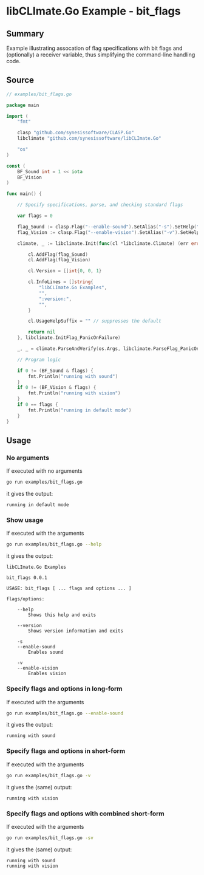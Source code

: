 # libCLImate.Go Example - **bit_flags**

## Summary

Example illustrating assocation of flag specifications with bit flags and (optionally) a receiver variable, thus simplifying the command-line handling code.

## Source

```Go
// examples/bit_flags.go

package main

import (
	"fmt"

	clasp "github.com/synesissoftware/CLASP.Go"
	libclimate "github.com/synesissoftware/libCLImate.Go"

	"os"
)

const (
	BF_Sound int = 1 << iota
	BF_Vision
)

func main() {

	// Specify specifications, parse, and checking standard flags

	var flags = 0

	flag_Sound := clasp.Flag("--enable-sound").SetAlias("-s").SetHelp("Enables sound").SetBitFlags(BF_Sound, &flags)
	flag_Vision := clasp.Flag("--enable-vision").SetAlias("-v").SetHelp("Enables vision").SetBitFlags(BF_Vision, &flags)

	climate, _ := libclimate.Init(func(cl *libclimate.Climate) (err error) {

		cl.AddFlag(flag_Sound)
		cl.AddFlag(flag_Vision)

		cl.Version = []int{0, 0, 1}

		cl.InfoLines = []string{
			"libCLImate.Go Examples",
			"",
			":version:",
			"",
		}

		cl.UsageHelpSuffix = "" // suppresses the default

		return nil
	}, libclimate.InitFlag_PanicOnFailure)

	_, _ = climate.ParseAndVerify(os.Args, libclimate.ParseFlag_PanicOnFailure)

	// Program logic

	if 0 != (BF_Sound & flags) {
		fmt.Println("running with sound")
	}
	if 0 != (BF_Vision & flags) {
		fmt.Println("running with vision")
	}
	if 0 == flags {
		fmt.Println("running in default mode")
	}
}
```

## Usage

### No arguments

If executed with no arguments

```bash
go run examples/bit_flags.go
```

it gives the output:

```
running in default mode
```

### Show usage

If executed with the arguments

```bash
go run examples/bit_flags.go --help
```

it gives the output:

```
libCLImate.Go Examples

bit_flags 0.0.1

USAGE: bit_flags [ ... flags and options ... ]

flags/options:

	--help
		Shows this help and exits

	--version
		Shows version information and exits

	-s
	--enable-sound
		Enables sound

	-v
	--enable-vision
		Enables vision
```

### Specify flags and options in long-form

If executed with the arguments

```bash
go run examples/bit_flags.go --enable-sound
```

it gives the output:

```
running with sound
```

### Specify flags and options in short-form

If executed with the arguments

```bash
go run examples/bit_flags.go -v
```

it gives the (same) output:

```
running with vision
```

### Specify flags and options with combined short-form

If executed with the arguments

```bash
go run examples/bit_flags.go -sv
```

it gives the (same) output:

```
running with sound
running with vision
```


<!-- ########################### end of file ########################### -->

